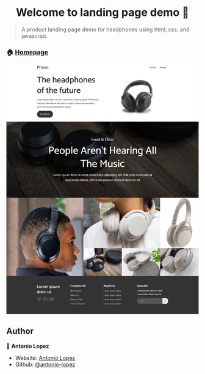<h1 align="center">Welcome to landing page demo 👋</h1>
<p>
</p>

> A product landing page demo for headphones using html, css, and javascript.

### 🏠 [Homepage](https://headphones-landing-demo.netlify.app/)

![](/uploads/headphones-demo-screenshot.png?raw=true)

## Author

👤 **Antonio Lopez**

- Website: [Antonio Lopez](https://www.antoniolopez.me/)
- Github: [@antonio-lopez](https://github.com/antonio-lopez)
